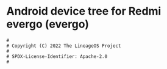 # Android device tree for Redmi evergo (evergo)

```
#
# Copyright (C) 2022 The LineageOS Project
#
# SPDX-License-Identifier: Apache-2.0
#
```

